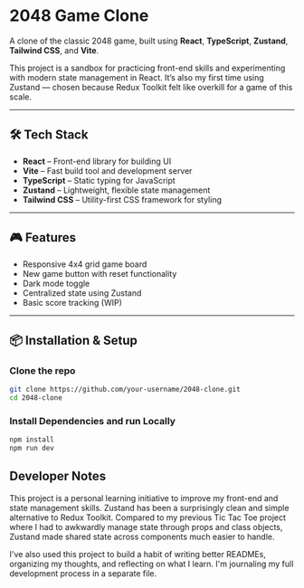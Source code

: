 # 2048 Game Clone

A clone of the classic 2048 game, built using **React**, **TypeScript**, **Zustand**, **Tailwind CSS**, and **Vite**.

This project is a sandbox for practicing front-end skills and experimenting with modern state management in React. It’s also my first time using Zustand — chosen because Redux Toolkit felt like overkill for a game of this scale.

---

## 🛠 Tech Stack

- **React** – Front-end library for building UI
- **Vite** – Fast build tool and development server
- **TypeScript** – Static typing for JavaScript
- **Zustand** – Lightweight, flexible state management
- **Tailwind CSS** – Utility-first CSS framework for styling

---

## 🎮 Features

- Responsive 4x4 grid game board
- New game button with reset functionality
- Dark mode toggle
- Centralized state using Zustand
- Basic score tracking (WIP)

---

## 📦 Installation & Setup

### Clone the repo

```bash
git clone https://github.com/your-username/2048-clone.git
cd 2048-clone

```

### Install Dependencies and run Locally

```bash
npm install
npm run dev
```

## Developer Notes

This project is a personal learning initiative to improve my front-end and state management skills. Zustand has been a surprisingly clean and simple alternative to Redux Toolkit. Compared to my previous Tic Tac Toe project where I had to awkwardly manage state through props and class objects, Zustand made shared state across components much easier to handle.

I've also used this project to build a habit of writing better READMEs, organizing my thoughts, and reflecting on what I learn. I'm journaling my full development process in a separate file.


